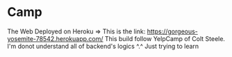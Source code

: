 # Camp
The Web Deployed on Heroku
=> This is the link: https://gorgeous-yosemite-78542.herokuapp.com/
This build follow YelpCamp of Colt Steele.
I'm donot understand all of backend's logics ^.^ Just trying to learn
